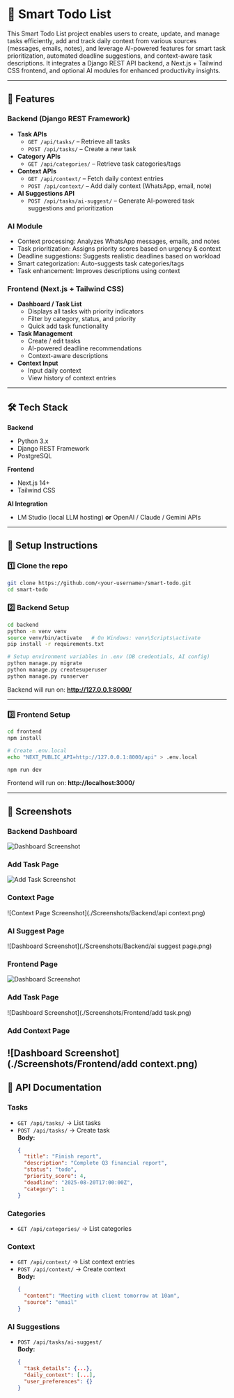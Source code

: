 # 🧠 Smart Todo List

This Smart Todo List project enables users to create, update, and manage tasks efficiently, add and track daily context from various sources (messages, emails, notes), and leverage AI-powered features for smart task prioritization, automated deadline suggestions, and context-aware task descriptions. It integrates a Django REST API backend, a Next.js + Tailwind CSS frontend, and optional AI modules for enhanced productivity insights.

---

## 📌 Features

### Backend (Django REST Framework)
- **Task APIs**
  - `GET /api/tasks/` – Retrieve all tasks
  - `POST /api/tasks/` – Create a new task
- **Category APIs**
  - `GET /api/categories/` – Retrieve task categories/tags
- **Context APIs**
  - `GET /api/context/` – Fetch daily context entries
  - `POST /api/context/` – Add daily context (WhatsApp, email, note)
- **AI Suggestions API**
  - `POST /api/tasks/ai-suggest/` – Generate AI-powered task suggestions and prioritization

### AI Module
- Context processing: Analyzes WhatsApp messages, emails, and notes
- Task prioritization: Assigns priority scores based on urgency & context
- Deadline suggestions: Suggests realistic deadlines based on workload
- Smart categorization: Auto-suggests task categories/tags
- Task enhancement: Improves descriptions using context

### Frontend (Next.js + Tailwind CSS)
- **Dashboard / Task List**
  - Displays all tasks with priority indicators
  - Filter by category, status, and priority
  - Quick add task functionality
- **Task Management**
  - Create / edit tasks
  - AI-powered deadline recommendations
  - Context-aware descriptions
- **Context Input**
  - Input daily context
  - View history of context entries

---

## 🛠 Tech Stack

**Backend**
- Python 3.x
- Django REST Framework
- PostgreSQL

**Frontend**
- Next.js 14+
- Tailwind CSS

**AI Integration**
- LM Studio (local LLM hosting) **or** OpenAI / Claude / Gemini APIs

---

## 🚀 Setup Instructions

### 1️⃣ Clone the repo
```bash
git clone https://github.com/<your-username>/smart-todo.git
cd smart-todo
```

### 2️⃣ Backend Setup
```bash
cd backend
python -m venv venv
source venv/bin/activate   # On Windows: venv\Scripts\activate
pip install -r requirements.txt

# Setup environment variables in .env (DB credentials, AI config)
python manage.py migrate
python manage.py createsuperuser
python manage.py runserver
```

Backend will run on: **http://127.0.0.1:8000/**

---

### 3️⃣ Frontend Setup
```bash
cd frontend
npm install

# Create .env.local
echo "NEXT_PUBLIC_API=http://127.0.0.1:8000/api" > .env.local

npm run dev
```

Frontend will run on: **http://localhost:3000/**

---

## 📸 Screenshots

### Backend Dashboard
![Dashboard Screenshot](./Screenshots/Backend/backend.png)

### Add Task Page
![Add Task Screenshot](./Screenshots/Backend/api_task.png)

### Context Page
![Context Page Screenshot](./Screenshots/Backend/api context.png)

### AI Suggest Page
![Dashboard Screenshot](./Screenshots/Backend/ai suggest page.png)

### Frontend Page
![Dashboard Screenshot](./Screenshots/Frontend/Front.png)

### Add Task Page
![Dashboard Screenshot](./Screenshots/Frontend/add task.png)

### Add Context Page
![Dashboard Screenshot](./Screenshots/Frontend/add context.png)
---

## 📡 API Documentation

### **Tasks**
- `GET /api/tasks/` → List tasks
- `POST /api/tasks/` → Create task  
  **Body:**
  ```json
  {
    "title": "Finish report",
    "description": "Complete Q3 financial report",
    "status": "todo",
    "priority_score": 4,
    "deadline": "2025-08-20T17:00:00Z",
    "category": 1
  }
  ```

### **Categories**
- `GET /api/categories/` → List categories

### **Context**
- `GET /api/context/` → List context entries
- `POST /api/context/` → Create context  
  **Body:**
  ```json
  {
    "content": "Meeting with client tomorrow at 10am",
    "source": "email"
  }
  ```

### **AI Suggestions**
- `POST /api/tasks/ai-suggest/`  
  **Body:**
  ```json
  {
    "task_details": {...},
    "daily_context": [...],
    "user_preferences": {}
  }
  ```

